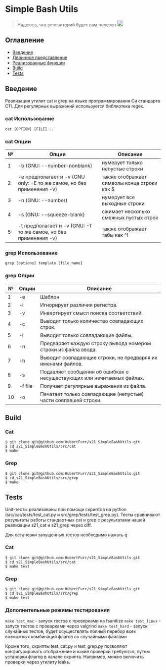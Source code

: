 # Simple Bash Utils

> Надеюсь, что репозиторий будет вам полезен <img src="misc/heart_21_x10.gif" alt="drawing" width="20" height="20"/> 

## Оглавление
* [Введение](#Введение)
* [Двоичное представление](#Двоичное-представление)
* [Реализованные функции](#Реализованные-функции)
* [Build](#build)
* [Tests](#tests)

## Введение

Реализация утилит cat и grep на языке программирования Си стандарта C11. Для регулярных выражений используется библиотека regex.

### cat Использование

`cat [OPTION] [FILE]...`

### cat Опции

| № | Опции | Описание |
| ------ | ------ | ------ |
| 1 | -b (GNU: --number-nonblank) | нумерует только непустые строки |
| 2 | -e предполагает и -v (GNU only: -E то же самое, но без применения -v) | также отображает символы конца строки как $  |
| 3 | -n (GNU: --number) | нумерует все выходные строки |
| 4 | -s (GNU: --squeeze-blank) | сжимает несколько смежных пустых строк |
| 5 | -t предполагает и -v (GNU: -T то же самое, но без применения -v) | также отображает табы как ^I |

### grep Использование

`grep [options] template [file_name]`

### grep Опции

| № | Опции | Описание |
| ------ | ------ | ------ |
| 1 | -e | Шаблон |
| 2 | -i | Игнорирует различия регистра.  |
| 3 | -v | Инвертирует смысл поиска соответствий. |
| 4 | -c | Выводит только количество совпадающих строк. |
| 5 | -l | Выводит только совпадающие файлы.  |
| 6 | -n | Предваряет каждую строку вывода номером строки из файла ввода. |
| 7 | -h | Выводит совпадающие строки, не предваряя их именами файлов. |
| 8 | -s | Подавляет сообщения об ошибках о несуществующих или нечитаемых файлах. |
| 9 | -f file | Получает регулярные выражения из файла. |
| 10 | -o | Печатает только совпадающие (непустые) части совпавшей строки. |

## Build

### Cat
```
$ git clone git@github.com:HubertFurr/s21_SimpleBashUtils.git
$ cd s21_SimpleBashUtils/src/cat
$ make
```

### Grep
```
$ git clone git@github.com:HubertFurr/s21_SimpleBashUtils.git
$ cd s21_SimpleBashUtils/src/grep
$ make
```

## Tests
Unit-тесты реализованы при помощи скриптов на python (src/cat/tests/test_cat.py и src/grep/tests/test_grep.py). Тесты сравнивают результаты работы стандартных cat и grep с результатами нашей реализации s21_cat и s21_grep через diff. 

Для остановки запущенных тестов необходимо нажать q

### Cat
```
$ git clone git@github.com:HubertFurr/s21_SimpleBashUtils.git
$ cd s21_SimpleBashUtils/src/cat
$ make test
```

### Grep
```
$ git clone git@github.com:HubertFurr/s21_SimpleBashUtils.git
$ cd s21_SimpleBashUtils/src/grep
$ make test
```

### Дополнительные режимы тестирования

`make test_mac` - запуск тестов с проверками на fsanitize
`make test_linux` - запуск тестов с проверками через valgrind
`make test_hard` - запуск случайных тестов, будет осуществлять полный перебор всех возможных комбинаций флагов со случайными файлами

Кроме того, скрипты test_cat.py и test_grep.py позволяют конфигурировать отображение и какие проверки требуются, путем установки флагов в начале скрипта. Например, можно включить проверки через утилиту leaks.